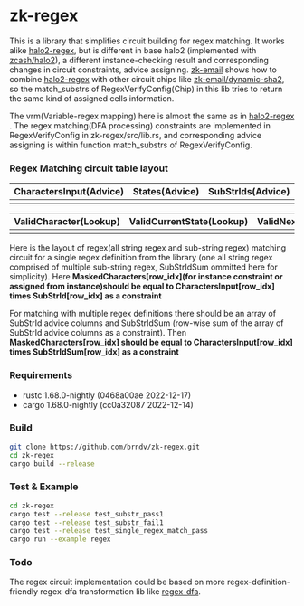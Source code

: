 # zk-regex

This is a library that simplifies circuit building for regex matching. It works alike [halo2-regex](https://github.com/zkemail/halo2-regex), but is different in base halo2 (implemented with [zcash/halo2](https://github.com/zcash/halo2)), a different instance-checking result and corresponding changes in circuit constraints, advice assigning.  [zk-email](https://github.com/zkemail/halo2-zk-email.git) shows how to combine [halo2-regex](https://github.com/zkemail/halo2-regex) with other circuit chips like [zk-email/dynamic-sha2](https://github.com/zkemail/halo2-dynamic-sha256.git), so the match_substrs of RegexVerifyConfig(Chip) in this lib tries to return the same kind of assigned cells information. 

The vrm(Variable-regex mapping) here is almost the same as in  [halo2-regex](https://github.com/zkemail/halo2-regex) .
The regex matching(DFA processing) constraints are implemented in RegexVerifyConfig in zk-regex/src/lib.rs, and corresponding advice assigning is within function match_substrs of RegexVerifyConfig.

### Regex Matching circuit table layout

| CharactersInput(Advice) | States(Advice) | SubStrIds(Advice) | MaskedCharacters(Advice) |
| :---------------------- | :------------- | :---------------- | :----------------------- |
|  |  |  |  |


| ValidCharacter(Lookup) | ValidCurrentState(Lookup) | ValidNextState(Lookup) | ValidSubstrId(Lookup) |
| :--------------------- | :------------------------ | :--------------------- | :-------------------- |
|  |  |  |  |

Here is the layout of regex(all string regex and sub-string regex)  matching circuit for a single regex definition from the library (one all string regex comprised of multiple sub-string regex, SubStrIdSum ommitted here for simplicity). Here **MaskedCharacters[row_idx](for instance constraint or assigned from instance)should be equal to CharactersInput[row_idx] times SubStrId[row_idx] as a constraint**

For matching with multiple regex definitions there should be an array of SubStrId advice columns and SubStrIdSum (row-wise sum of the array of SubStrId advice columns as a constraint). Then **MaskedCharacters[row_idx] should be equal to CharactersInput[row_idx] times SubStrIdSum[row_idx] as a constraint**

### Requirements

- rustc 1.68.0-nightly (0468a00ae 2022-12-17)
- cargo 1.68.0-nightly (cc0a32087 2022-12-14)

### Build

```bash
git clone https://github.com/brndv/zk-regex.git
cd zk-regex
cargo build --release
```

### Test & Example

```bash
cd zk-regex
cargo test --release test_substr_pass1
cargo test --release test_substr_fail1
cargo test --release test_single_regex_match_pass
cargo run --example regex
```



### Todo

The regex circuit implementation could be based on more regex-definition-friendly regex-dfa transformation lib like [regex-dfa](https://github.com/jneem/regex-dfa).